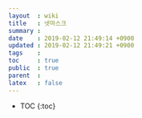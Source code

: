 ```yaml
---
layout  : wiki
title   : 넷마스크
summary : 
date    : 2019-02-12 21:49:14 +0900
updated : 2019-02-12 21:49:21 +0900
tags    : 
toc     : true
public  : true
parent  : 
latex   : false
---
```

* TOC
{:toc}

# 
